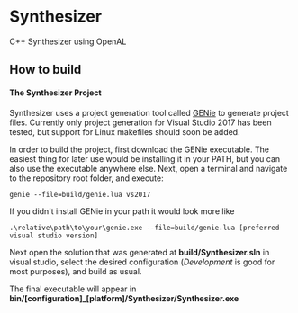 # Synthesizer

C++ Synthesizer using OpenAL

## How to build

#### The Synthesizer Project
Synthesizer uses a project generation tool called [GENie](https://github.com/bkaradzic/GENie) to generate project files. Currently only project generation for Visual Studio 2017 has been tested, but support for Linux makefiles should soon be added.

In order to build the project, first download the GENie executable. The easiest thing for later use would be installing it in your PATH, but you can also use the executable anywhere else.
Next, open a terminal and navigate to the repository root folder, and execute:

    genie --file=build/genie.lua vs2017

If you didn't install GENie in your path it would look more like

    .\relative\path\to\your\genie.exe --file=build/genie.lua [preferred visual studio version]

Next open the solution that was generated at **build/Synthesizer.sln** in visual studio, select the desired configuration (_Development_ is good for most purposes), and build as usual.

The final executable will appear in **bin/[configuration]_[platform]/Synthesizer/Synthesizer.exe**
